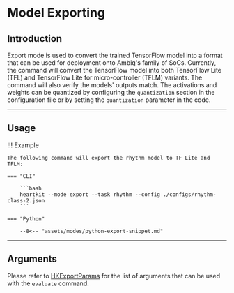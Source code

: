# Model Exporting

## <span class="sk-h2-span">Introduction </span>

Export mode is used to convert the trained TensorFlow model into a format that can be used for deployment onto Ambiq's family of SoCs. Currently, the command will convert the TensorFlow model into both TensorFlow Lite (TFL) and TensorFlow Lite for micro-controller (TFLM) variants. The command will also verify the models' outputs match. The activations and weights can be quantized by configuring the `quantization` section in the configuration file or by setting the `quantization` parameter in the code.

---
## <span class="sk-h2-span">Usage</span>

!!! Example

    The following command will export the rhythm model to TF Lite and TFLM:

    === "CLI"

        ```bash
        heartkit --mode export --task rhythm --config ./configs/rhythm-class-2.json
        ```

    === "Python"

        --8<-- "assets/modes/python-export-snippet.md"

---

## <span class="sk-h2-span">Arguments </span>

Please refer to [HKExportParams](../modes/configuration.md#hkexportparams) for the list of arguments that can be used with the `evaluate` command.
